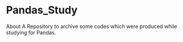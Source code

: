 # Pandas_Study
About A Repository to archive some codes which were produced while studying for Pandas.
